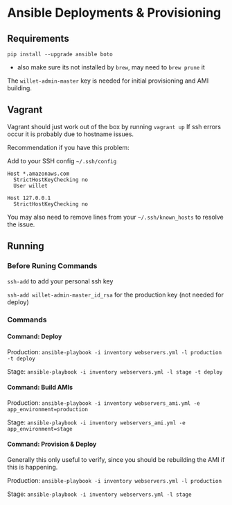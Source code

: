 # Ansible Deployments & Provisioning

## Requirements

`pip install --upgrade ansible boto`

- also make sure its not installed by `brew`, may need to `brew prune` it

The `willet-admin-master` key is needed for initial provisioning and AMI building.


## Vagrant
Vagrant should just work out of the box by running
`vagrant up` If ssh errors occur it is probably due to hostname issues.

Recommendation if you have this problem:

Add to your SSH config `~/.ssh/config`

```
Host *.amazonaws.com
  StrictHostKeyChecking no
  User willet

Host 127.0.0.1
  StrictHostKeyChecking no
```

You may also need to remove lines from your `~/.ssh/known_hosts` to resolve the issue.

## Running


### Before Runing Commands

`ssh-add` to add your personal ssh key

`ssh-add willet-admin-master_id_rsa` for the production key (not needed for deploy)

### Commands

#### Command: Deploy

Production: `ansible-playbook -i inventory webservers.yml -l production -t deploy`

Stage: `ansible-playbook -i inventory webservers.yml -l stage -t deploy`

#### Command: Build AMIs

Production: `ansible-playbook -i inventory webservers_ami.yml -e app_environment=production`

Stage: `ansible-playbook -i inventory webservers_ami.yml -e app_environment=stage`

#### Command: Provision & Deploy

Generally this only useful to verify, since you should be rebuilding the AMI if this is happening.

Production: `ansible-playbook -i inventory webservers.yml -l production`

Stage: `ansible-playbook -i inventory webservers.yml -l stage`
